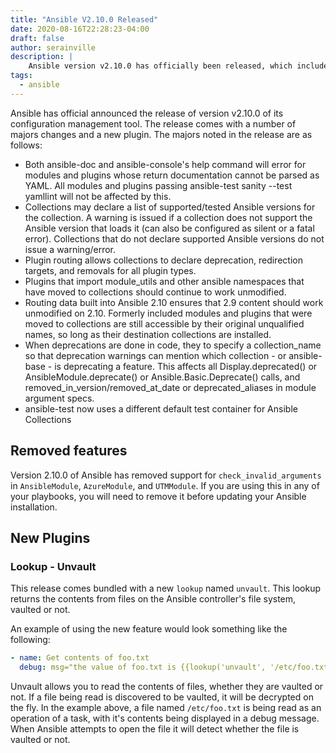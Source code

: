 ```yaml
---
title: "Ansible V2.10.0 Released"
date: 2020-08-16T22:28:23-04:00
draft: false
author: serainville
description: |
    Ansible version v2.10.0 has officially been released, which includes a new built-in plugin named unvault, as well as a number of other features.
tags:
  - ansible
---
```


Ansible has official announced the release of version v2.10.0 of its configuration management tool. The release comes with a number of majors changes and a new plugin. The majors noted in the release are as follows:

* Both ansible-doc and ansible-console's help command will error for modules and plugins whose return documentation cannot be parsed as YAML. All modules and plugins passing ansible-test sanity --test yamllint will not be affected by this.
* Collections may declare a list of supported/tested Ansible versions for the collection. A warning is issued if a collection does not support the Ansible version that loads it (can also be configured as silent or a fatal error). Collections that do not declare supported Ansible versions do not issue a warning/error.
* Plugin routing allows collections to declare deprecation, redirection targets, and removals for all plugin types.
* Plugins that import module_utils and other ansible namespaces that have moved to collections should continue to work unmodified.
* Routing data built into Ansible 2.10 ensures that 2.9 content should work unmodified on 2.10. Formerly included modules and plugins that were moved to collections are still accessible by their original unqualified names, so long as their destination collections are installed.
* When deprecations are done in code, they to specify a collection_name so that deprecation warnings can mention which collection - or ansible-base - is deprecating a feature. This affects all Display.deprecated() or AnsibleModule.deprecate() or Ansible.Basic.Deprecate() calls, and removed_in_version/removed_at_date or deprecated_aliases in module argument specs.
* ansible-test now uses a different default test container for Ansible Collections

## Removed features
Version 2.10.0 of Ansible has removed support for `check_invalid_arguments` in `AnsibleModule`, `AzureModule`, and `UTMModule`. If you are using this in any of your playbooks, you will need to remove it before updating your Ansible installation.


## New Plugins
### Lookup - Unvault
This release comes bundled with a new `lookup` named `unvault`. This lookup returns the contents from files on the Ansible controller's file system, vaulted or not. 

An example of using the new feature would look something like the following:
```yaml
- name: Get contents of foo.txt
  debug: msg="the value of foo.txt is {{lookup('unvault', '/etc/foo.txt')|to_string}}"
```

Unvault allows you to read the contents of files, whether they are vaulted or not. If a file being read is discovered to be vaulted, it will be decrypted on the fly. In the example above, a file named `/etc/foo.txt` is being read as an operation of a task, with it's contents being displayed in a debug message. When Ansible attempts to open the file it will detect whether the file is vaulted or not.

